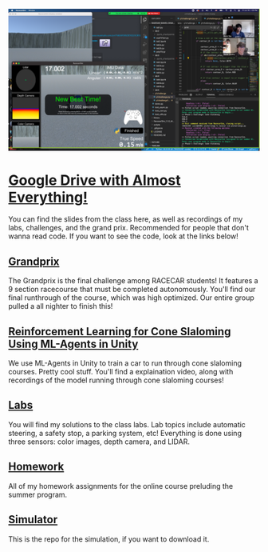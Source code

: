 ![Success](Success!.png)

# [Google Drive with Almost Everything!](https://drive.google.com/drive/u/0/folders/19EqHENWmc_HzhLevJrh-G9NcLYufyXsz)
You can find the slides from the class here, as well as recordings of my labs, challenges, and the grand prix. Recommended for people that don't wanna read code.
If you want to see the code, look at the links below!

## [Grandprix](https://github.com/MITLLRacecar/racecar-gp3-hot-rods)
The Grandprix is the final challenge among RACECAR students! It features a 9 section racecourse that must be completed autonomously. You'll find our final runthrough
of the course, which was high optimized. Our entire group pulled a all nighter to finish this!

## [Reinforcement Learning for Cone Slaloming Using ML-Agents in Unity](https://github.com/mehulrao/Racecar-ML)
We use ML-Agents in Unity to train a car to run through cone slaloming courses. Pretty cool stuff. You'll find a explaination video, along with recordings of the
model running through cone slaloming courses!

## [Labs](https://github.com/MITLLRacecar/racecar-daniel-chuang)
You will find my solutions to the class labs. Lab topics include automatic steering, a safety stop, a parking system, etc! Everything is done using three sensors:
color images, depth camera, and LIDAR.

## [Homework](https://github.com/daniel-chuang/beaverworks)
All of my homework assignments for the online course preluding the summer program.

## [Simulator](https://github.com/MITLLRacecar/Simulation)
This is the repo for the simulation, if you want to download it.

